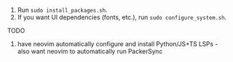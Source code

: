 1. Run `sudo install_packages.sh`.
2. If you want UI dependencies (fonts, etc.), run `sudo configure_system.sh`.

TODO

1. have neovim automatically configure and install Python/JS+TS LSPs - also want neovim to automatically run PackerSync

